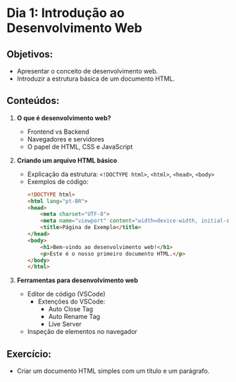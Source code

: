 # Dia 1: Introdução ao Desenvolvimento Web

## Objetivos:
- Apresentar o conceito de desenvolvimento web.
- Introduzir a estrutura básica de um documento HTML.

## Conteúdos:
1. **O que é desenvolvimento web?**
   - Frontend vs Backend
   - Navegadores e servidores
   - O papel de HTML, CSS e JavaScript

2. **Criando um arquivo HTML básico**
   - Explicação da estrutura: `<!DOCTYPE html>`, `<html>`, `<head>`, `<body>`
   - Exemplos de código:
     ```html
     <!DOCTYPE html>
     <html lang="pt-BR">
     <head>
         <meta charset="UTF-8">
         <meta name="viewport" content="width=device-width, initial-scale=1.0">
         <title>Página de Exemplo</title>
     </head>
     <body>
         <h1>Bem-vindo ao desenvolvimento web!</h1>
         <p>Este é o nosso primeiro documento HTML.</p>
     </body>
     </html>
     ```

3. **Ferramentas para desenvolvimento web**
   - Editor de código (VSCode)
        - Extenções do VSCode:
            - Auto Close Tag
            - Auto Rename Tag
            - Live Server
   - Inspeção de elementos no navegador

## Exercício:
- Criar um documento HTML simples com um título e um parágrafo.

